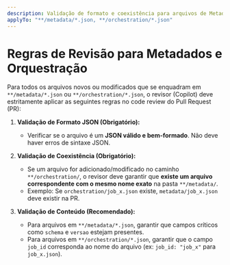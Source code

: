 ```yaml
---
description: Validação de formato e coexistência para arquivos de Metadados e Orquestração.
applyTo: "**/metadata/*.json, **/orchestration/*.json"
---
```


# Regras de Revisão para Metadados e Orquestração

Para todos os arquivos novos ou modificados que se enquadram em `**/metadata/*.json` ou `**/orchestration/*.json`, o revisor (Copilot) deve estritamente aplicar as seguintes regras no code review do Pull Request (PR):

1.  **Validação de Formato JSON (Obrigatório):**
    * Verificar se o arquivo é um **JSON válido e bem-formado**. Não deve haver erros de sintaxe JSON.

2.  **Validação de Coexistência (Obrigatório):**
    * Se um arquivo for adicionado/modificado no caminho `**/orchestration/`, o revisor deve garantir que **existe um arquivo correspondente com o mesmo nome exato** na pasta `**/metadata/`.
    * Exemplo: Se `orchestration/job_x.json` existe, `metadata/job_x.json` deve existir na PR.

3.  **Validação de Conteúdo (Recomendado):**
    * Para arquivos em `**/metadata/*.json`, garantir que campos críticos como `schema` e `versao` estejam presentes.
    * Para arquivos em `**/orchestration/*.json`, garantir que o campo `job_id` corresponda ao nome do arquivo (ex: `job_id: "job_x"` para `job_x.json`).